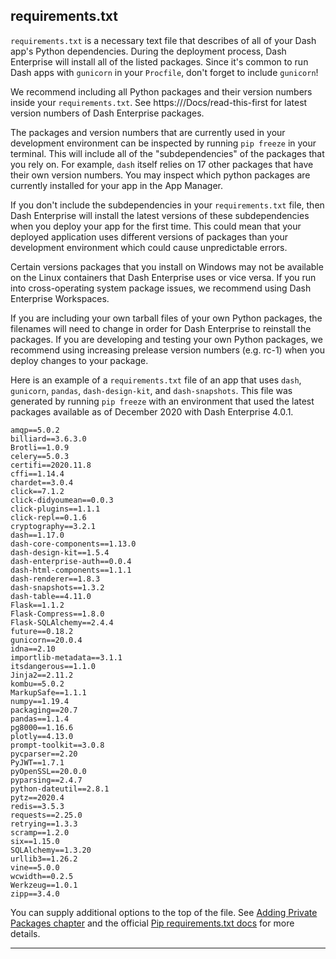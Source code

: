 
## requirements.txt

`requirements.txt` is a necessary text file that describes of all of your Dash 
app's Python dependencies. During the deployment process, Dash Enterprise will 
install all of the listed packages. Since it's common to run Dash apps with 
`gunicorn` in your `Procfile`, don't forget to include `gunicorn`!

We recommend including all Python packages and their version numbers inside your 
`requirements.txt`. See https://<your-dash-enterprise-server>/Docs/read-this-first 
for latest version numbers of Dash Enterprise packages.

The packages and version numbers that are currently used in your development environment
can be inspected by running `pip freeze` in your terminal. 
This will include all of the "subdependencies" of the packages that you rely on.
For example, `dash` itself relies on 17 other packages that have their own version numbers.
You may inspect which python packages are currently installed for your app in the App Manager.

If you don't include the subdependencies in your `requirements.txt` file, then 
Dash Enterprise will install the latest versions of these subdependencies when you 
deploy your app for the first time. This could mean that your deployed application 
uses different versions of packages than your development environment which could 
cause unpredictable errors.

Certain versions packages that you install on Windows may not be available on the Linux containers
that Dash Enterprise uses or vice versa. If you run into cross-operating system package issues,
we recommend using Dash Enterprise Workspaces.

If you are including your own tarball files of your own Python packages, the filenames will need to
change in order for Dash Enterprise to reinstall the packages. If you are developing and testing
your own Python packages, we recommend using increasing prelease version numbers (e.g. rc-1) when
you deploy changes to your package.

Here is an example of a `requirements.txt` file of an app that uses `dash`, 
`gunicorn`, `pandas`, `dash-design-kit`, and `dash-snapshots`.
This file was generated by running `pip freeze` with an environment that used the 
latest packages available as of December 2020 with Dash Enterprise 4.0.1.

```
amqp==5.0.2
billiard==3.6.3.0
Brotli==1.0.9
celery==5.0.3
certifi==2020.11.8
cffi==1.14.4
chardet==3.0.4
click==7.1.2
click-didyoumean==0.0.3
click-plugins==1.1.1
click-repl==0.1.6
cryptography==3.2.1
dash==1.17.0
dash-core-components==1.13.0
dash-design-kit==1.5.4
dash-enterprise-auth==0.0.4
dash-html-components==1.1.1
dash-renderer==1.8.3
dash-snapshots==1.3.2
dash-table==4.11.0
Flask==1.1.2
Flask-Compress==1.8.0
Flask-SQLAlchemy==2.4.4
future==0.18.2
gunicorn==20.0.4
idna==2.10
importlib-metadata==3.1.1
itsdangerous==1.1.0
Jinja2==2.11.2
kombu==5.0.2
MarkupSafe==1.1.1
numpy==1.19.4
packaging==20.7
pandas==1.1.4
pg8000==1.16.6
plotly==4.13.0
prompt-toolkit==3.0.8
pycparser==2.20
PyJWT==1.7.1
pyOpenSSL==20.0.0
pyparsing==2.4.7
python-dateutil==2.8.1
pytz==2020.4
redis==3.5.3
requests==2.25.0
retrying==1.3.3
scramp==1.2.0
six==1.15.0
SQLAlchemy==1.3.20
urllib3==1.26.2
vine==5.0.0
wcwidth==0.2.5
Werkzeug==1.0.1
zipp==3.4.0
```

You can supply additional options to the top of the file. See 
[Adding Private Packages chapter](/dash-enterprise/private-packages) and the 
official [Pip requirements.txt docs](https://pip.pypa.io/en/stable/reference/pip_install/#requirements-file-format)
for more details.

---
